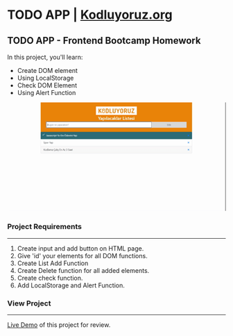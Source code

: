 # TODO APP | [Kodluyoruz.org](https://www.kodluyoruz.org/)

## TODO APP - Frontend Bootcamp Homework

In this project, you'll learn:
- Create DOM element
- Using LocalStorage
- Check DOM Element
- Using Alert Function

![preview-todoApp](list.gif)


### Project Requirements
---
1. Create input and add button on HTML page.
2. Give 'id' your elements for all DOM functions.
3. Create List Add Function
4. Create Delete function for all added elements.
5. Create check function.
6. Add LocalStorage and Alert Function.

### View Project
---
[Live Demo](https://emrahsusam.github.io/Hello-Clock/) of this project for review.

